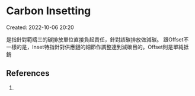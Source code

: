 # Carbon Insetting
Created: 2022-10-06 20:20

是指針對範疇三的碳排放單位直接負起責任，針對該碳排放做減碳。
跟Offset不一樣的是，Inset特指針對供應鏈的細節作調整達到減碳目的。Offset則是單純抵銷

## References
1. 